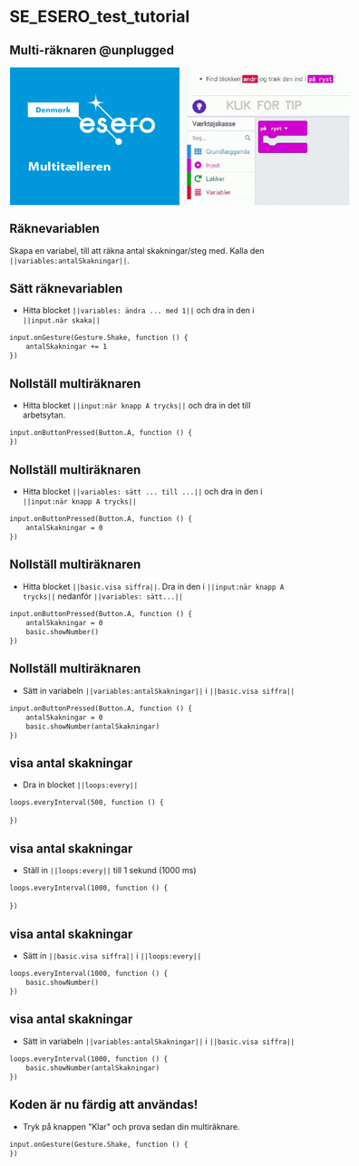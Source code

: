 # SE_ESERO_test_tutorial
## Multi-räknaren @unplugged
<div style="display: flex; justify-content: space-around;">
  <img src="https://github.com/ESERODanmark/multicounter/blob/master/multicounter_01.png?raw=true" alt="DampVibrations" width="300"/>
  <img src="https://github.com/ESERODanmark/multicounter/blob/master/clickTip.gif?raw=true" alt="ClickTip" width="300"/>
</div>

## Räknevariablen
Skapa en variabel, till att räkna antal skakningar/steg med. Kalla den `||variables:antalSkakningar||`. 

## Sätt räknevariablen
* Hitta blocket `||variables: ändra ... med 1||` och dra in den i  `||input.när skaka||`    

```blocks
input.onGesture(Gesture.Shake, function () {
    antalSkakningar += 1
})
```

## Nollställ multiräknaren
* Hitta blocket `||input:när knapp A trycks||` och dra in det till arbetsytan. 

```blocks
input.onButtonPressed(Button.A, function () {
})
```

## Nollställ multiräknaren
* Hitta blocket `||variables: sätt ... till ...||` och dra in den i `||input:när knapp A trycks||`

```blocks
input.onButtonPressed(Button.A, function () {
    antalSkakningar = 0
})
```

## Nollställ multiräknaren
* Hitta blocket `||basic.visa siffra||`. Dra in den i `||input:när knapp A trycks||` nedanför `||variables: sätt...||`

```blocks
input.onButtonPressed(Button.A, function () {
    antalSkakningar = 0
    basic.showNumber()
})
```

## Nollställ multiräknaren
* Sätt in variabeln `||variables:antalSkakningar||` i `||basic.visa siffra||`

```blocks
input.onButtonPressed(Button.A, function () {
    antalSkakningar = 0
    basic.showNumber(antalSkakningar)
})
```

## visa antal skakningar
* Dra in blocket  `||loops:every||`

```blocks
loops.everyInterval(500, function () {
    
})
```

## visa antal skakningar
* Ställ in `||loops:every||` till 1 sekund (1000 ms)

```blocks
loops.everyInterval(1000, function () {

})
```

## visa antal skakningar
* Sätt in  `||basic.visa siffra||` i `||loops:every||` 

```blocks
loops.everyInterval(1000, function () {
    basic.showNumber()
})
```

## visa antal skakningar
* Sätt in variabeln `||variables:antalSkakningar||` i `||basic.visa siffra||`
```blocks
loops.everyInterval(1000, function () {
    basic.showNumber(antalSkakningar)
})
```

## Koden är nu färdig att användas!
* Tryk på knappen "Klar" och prova sedan din multiräknare.


```template
input.onGesture(Gesture.Shake, function () {
})
```